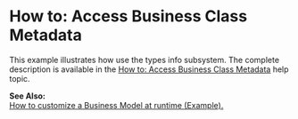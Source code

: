 # How to: Access Business Class Metadata


<p>This example illustrates how use the types info subsystem. The complete description is available in the <a href="http://documentation.devexpress.com/#Xaf/CustomDocument3224"><u>How to: Access Business Class Metadata</u></a> help topic.</p><p><strong>See Also:</strong><br />
<a href="https://www.devexpress.com/Support/Center/p/E250">How to customize a Business Model at runtime (Example).</a></p>

<br/>


